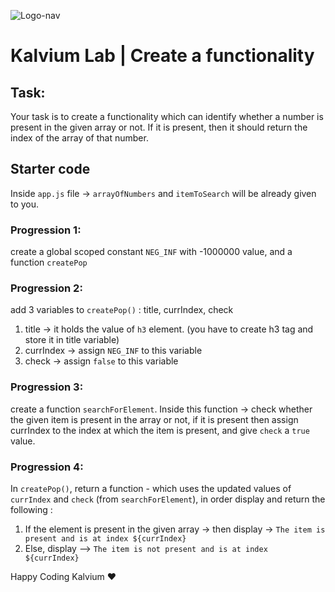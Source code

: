 ![Logo-nav](https://s3.ap-south-1.amazonaws.com/kalvi-education.github.io/front-end-web-development/Kalvium-Logo.png)

# Kalvium Lab | Create a functionality

## Task: 
Your task is to create a functionality which can identify whether a number is present in the given array or not.
If it is present, then it should return the index of the array of that number.

## Starter code

Inside `app.js` file -> `arrayOfNumbers` and `itemToSearch` will be already given to you.

### Progression 1:

create a global scoped constant `NEG_INF` with -1000000 value, and a function `createPop`

### Progression 2: 

add 3 variables to `createPop()` : title, currIndex, check
1. title -> it holds the value of `h3` element. (you have to create h3 tag and store it in title variable)
2. currIndex -> assign `NEG_INF` to this variable
3. check -> assign `false` to this variable

### Progression 3: 

create a function `searchForElement`.
Inside this function -> check whether the given item is present in the array or not, if it is present then assign currIndex to the index at which the item is present, and give `check` a `true` value.

### Progression 4: 

In `createPop()`, return a function - which uses the updated values of `currIndex` and `check` (from `searchForElement`), in order display and return the following :

1. If the element is present in the given array -> then display -> `The item is present and is at index ${currIndex}`
2. Else, display --> `The item is not present and is at index ${currIndex}`



Happy Coding Kalvium ❤️
